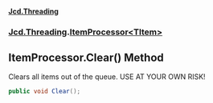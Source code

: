#### [Jcd.Threading](index.md 'index')
### [Jcd.Threading](Jcd.Threading.md 'Jcd.Threading').[ItemProcessor&lt;TItem&gt;](Jcd.Threading.ItemProcessor_TItem_.md 'Jcd.Threading.ItemProcessor<TItem>')

## ItemProcessor<TItem>.Clear() Method

Clears all items out of the queue. USE AT YOUR OWN RISK!

```csharp
public void Clear();
```